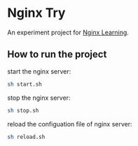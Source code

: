 # Nginx Try

An experiment project for [Nginx Learning](https://www.yuque.com/funan-ag8w7/rfcygg/laazg0). 

## How to run the project

start the nginx server:
```sh
sh start.sh
```

stop the nginx server:
```sh
sh stop.sh
```

reload the configuation file of nginx server:
```sh
sh reload.sh
```
